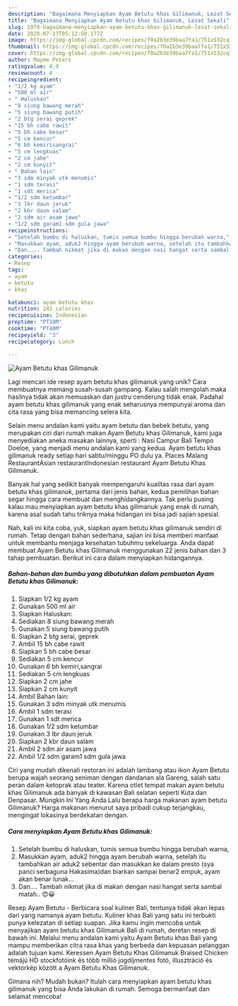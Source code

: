 ```yaml
---
description: "Bagaimana Menyiapkan Ayam Betutu khas Gilimanuk, Lezat Sekali"
title: "Bagaimana Menyiapkan Ayam Betutu khas Gilimanuk, Lezat Sekali"
slug: 1970-bagaimana-menyiapkan-ayam-betutu-khas-gilimanuk-lezat-sekali
date: 2020-07-17T05:12:50.177Z
image: https://img-global.cpcdn.com/recipes/f0a2b3e39baa7fa1/751x532cq70/ayam-betutu-khas-gilimanuk-foto-resep-utama.jpg
thumbnail: https://img-global.cpcdn.com/recipes/f0a2b3e39baa7fa1/751x532cq70/ayam-betutu-khas-gilimanuk-foto-resep-utama.jpg
cover: https://img-global.cpcdn.com/recipes/f0a2b3e39baa7fa1/751x532cq70/ayam-betutu-khas-gilimanuk-foto-resep-utama.jpg
author: Mayme Peters
ratingvalue: 4.9
reviewcount: 4
recipeingredient:
- "1/2 kg ayam"
- "500 ml air"
- " Haluskan"
- "8 siung bawang merah"
- "5 siung bawang putih"
- "2 btg serai geprek"
- "15 bh cabe rawit"
- "5 bh cabe besar"
- "5 cm kencur"
- "6 bh kemirisangrai"
- "5 cm lengkuas"
- "2 cm jahe"
- "2 cm kunyit"
- " Bahan lain"
- "3 sdm minyak utk menumis"
- "1 sdm terasi"
- "1 sdt merica"
- "1/2 sdm ketumbar"
- "3 lbr daun jeruk"
- "2 kbr daun salam"
- "2 sdm air asam jawa"
- "1/2 sdm garam1 sdm gula jawa"
recipeinstructions:
- "Setelah bumbu di haluskan, tumis semua bumbu hingga berubah warna,"
- "Masukkan ayam, aduk2 hingga ayam berubah warna, setelah itu tambahkan air aduk2 sebentar dan masukkan ke dalam presto (sya panci serbaguna Hakasima)dan biarkan sampai benar2 empuk, ayam akan benar lunak..."
- "Dan.... Tambah nikmat jika di makan dengan nasi hangat serta sambal matah.. 😍😀"
categories:
- Resep
tags:
- ayam
- betutu
- khas

katakunci: ayam betutu khas 
nutrition: 241 calories
recipecuisine: Indonesian
preptime: "PT10M"
cooktime: "PT40M"
recipeyield: "3"
recipecategory: Lunch

---
```



![Ayam Betutu khas Gilimanuk](https://img-global.cpcdn.com/recipes/f0a2b3e39baa7fa1/751x532cq70/ayam-betutu-khas-gilimanuk-foto-resep-utama.jpg)

Lagi mencari ide resep ayam betutu khas gilimanuk yang unik? Cara membuatnya memang susah-susah gampang. Kalau salah mengolah maka hasilnya tidak akan memuaskan dan justru cenderung tidak enak. Padahal ayam betutu khas gilimanuk yang enak seharusnya mempunyai aroma dan cita rasa yang bisa memancing selera kita.

Selain menu andalan kami yaitu ayam betutu dan bebek betutu, yang merupakan ciri dari rumah makan Ayam Betutu khas Gilimanuk, kami juga menyediakan aneka masakan lainnya, sperti : Nasi Campur Bali Tempo Doeloe, yang menjadi menu andalan kami yang kedua. Ayam betutu khas gilimanuk ready setiap hari sabtu/minggu PO dulu ya. Places Malang RestaurantAsian restaurantIndonesian restaurant Ayam Betutu Khas Gilimanuk.

Banyak hal yang sedikit banyak mempengaruhi kualitas rasa dari ayam betutu khas gilimanuk, pertama dari jenis bahan, kedua pemilihan bahan segar hingga cara membuat dan menghidangkannya. Tak perlu pusing kalau mau menyiapkan ayam betutu khas gilimanuk yang enak di rumah, karena asal sudah tahu triknya maka hidangan ini bisa jadi sajian spesial.


Nah, kali ini kita coba, yuk, siapkan ayam betutu khas gilimanuk sendiri di rumah. Tetap dengan bahan sederhana, sajian ini bisa memberi manfaat untuk membantu menjaga kesehatan tubuhmu sekeluarga. Anda dapat membuat Ayam Betutu khas Gilimanuk menggunakan 22 jenis bahan dan 3 tahap pembuatan. Berikut ini cara dalam menyiapkan hidangannya.

<!--inarticleads1-->

##### Bahan-bahan dan bumbu yang dibutuhkan dalam pembuatan Ayam Betutu khas Gilimanuk:

1. Siapkan 1/2 kg ayam
1. Gunakan 500 ml air
1. Siapkan  Haluskan:
1. Sediakan 8 siung bawang merah
1. Gunakan 5 siung bawang putih
1. Siapkan 2 btg serai, geprek
1. Ambil 15 bh cabe rawit
1. Siapkan 5 bh cabe besar
1. Sediakan 5 cm kencur
1. Gunakan 6 bh kemiri,sangrai
1. Sediakan 5 cm lengkuas
1. Siapkan 2 cm jahe
1. Siapkan 2 cm kunyit
1. Ambil  Bahan lain:
1. Gunakan 3 sdm minyak utk menumis
1. Ambil 1 sdm terasi
1. Gunakan 1 sdt merica
1. Gunakan 1/2 sdm ketumbar
1. Gunakan 3 lbr daun jeruk
1. Siapkan 2 kbr daun salam
1. Ambil 2 sdm air asam jawa
1. Ambil 1/2 sdm garam1 sdm gula jawa


Ciri yang mudah dikenali restoran ini adalah lambang atau ikon Ayam Betutu berupa wajah seorang seniman dengan dandanan ala Gareng, salah satu peran dalam ketoprak atau teater. Karena otlet tempat makan ayam betutu khas Gilimanuk ada banyak di kawasan Bali selatan seperti Kuta dan Denpasar. Mungkin Ini Yang Anda Lalu berapa harga makanan ayam betutu Gilimanuk? Harga makanan menurut saya pribadi cukup terjangkau, mengingat lokasinya berdekatan dengan. 

<!--inarticleads2-->

##### Cara menyiapkan Ayam Betutu khas Gilimanuk:

1. Setelah bumbu di haluskan, tumis semua bumbu hingga berubah warna,
1. Masukkan ayam, aduk2 hingga ayam berubah warna, setelah itu tambahkan air aduk2 sebentar dan masukkan ke dalam presto (sya panci serbaguna Hakasima)dan biarkan sampai benar2 empuk, ayam akan benar lunak...
1. Dan.... Tambah nikmat jika di makan dengan nasi hangat serta sambal matah.. 😍😀


Resep Ayam Betutu - Berbicara soal kuliner Bali, tentunya tidak akan lepas dari yang namanya ayam betutu. Kuliner khas Bali yang satu ini terbukti punya kelezatan di setiap suapan. Jika kamu ingin mencoba untuk menyajikan ayam betutu khas Gilimanuk Bali di rumah, deretan resep di bawah ini. Melalui menu andalan kami yaitu Ayam Betutu khas Bali yang mampu memberikan citra rasa khas yang berbeda dan kepuasan pelanggan adalah tujuan kami. Keressen Ayam Betutu Khas Gilimanuk Braised Chicken témájú HD stockfotóink és több millió jogdíjmentes fotó, illusztráció és vektorkép között a Ayam Betutu Khas Gilimanuk. 

Gimana nih? Mudah bukan? Itulah cara menyiapkan ayam betutu khas gilimanuk yang bisa Anda lakukan di rumah. Semoga bermanfaat dan selamat mencoba!
